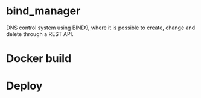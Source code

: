 # bind_manager
DNS control system using BIND9, where it is possible to create, change and delete through a REST API.

# Docker build

# Deploy